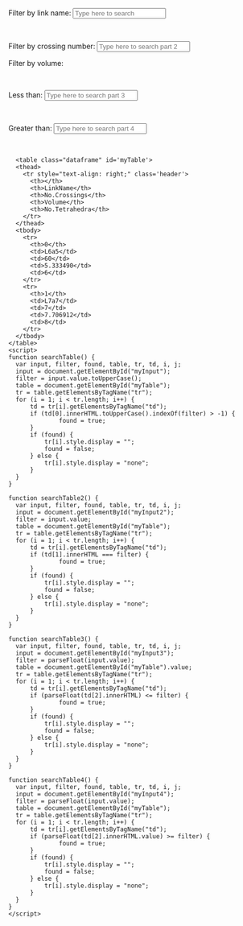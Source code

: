 <html>
<head>
<link rel="stylesheet" href="stylesheet.css">
</head>
  <body>
    <p> Filter by link name: <input id='myInput' onkeyup='searchTable()' type='text' placeholder='Type here to search'> </p> <br>
    <p> Filter by crossing number: <input id='myInput2' onkeyup='searchTable2()' type='text' placeholder='Type here to search part 2'> </p>
    <p> Filter by volume: </p> <br>
    <p> Less than: <input id='myInput3' onkeyup='searchTable3()' type='text' placeholder='Type here to search part 3'> </p>
    <br>
    <p> Greater than: <input id='myInput4' onkeyup='searchTable4()' type='text' placeholder='Type here to search part 4'> </p>
    <br>
    
      <table class="dataframe" id='myTable'>
      <thead>
        <tr style="text-align: right;" class='header'>
          <th></th>
          <th>LinkName</th>
          <th>No.Crossings</th>
          <th>Volume</th>
          <th>No.Tetrahedra</th>
        </tr>
      </thead>
      <tbody>
        <tr>
          <th>0</th>
          <td>L6a5</td>
          <td>60</td>
          <td>5.333490</td>
          <td>6</td>
        </tr>
        <tr>
          <th>1</th>
          <td>L7a7</td>
          <td>7</td>
          <td>7.706912</td>
          <td>8</td>
        </tr>
      </tbody>
    </table>
    <script>
    function searchTable() {
      var input, filter, found, table, tr, td, i, j;
      input = document.getElementById("myInput");
      filter = input.value.toUpperCase();
      table = document.getElementById("myTable");
      tr = table.getElementsByTagName("tr");
      for (i = 1; i < tr.length; i++) {
          td = tr[i].getElementsByTagName("td");
          if (td[0].innerHTML.toUpperCase().indexOf(filter) > -1) {
                  found = true;
          }
          if (found) {
              tr[i].style.display = "";
              found = false;
          } else {
              tr[i].style.display = "none";
          }
      }
    }
      
    function searchTable2() {
      var input, filter, found, table, tr, td, i, j;
      input = document.getElementById("myInput2");
      filter = input.value;
      table = document.getElementById("myTable");
      tr = table.getElementsByTagName("tr");
      for (i = 1; i < tr.length; i++) {
          td = tr[i].getElementsByTagName("td");
          if (td[1].innerHTML === filter) {
                  found = true;
          }
          if (found) {
              tr[i].style.display = "";
              found = false;
          } else {
              tr[i].style.display = "none";
          }
      }
    }
                                
    function searchTable3() {
      var input, filter, found, table, tr, td, i, j;
      input = document.getElementById("myInput3");
      filter = parseFloat(input.value);
      table = document.getElementById("myTable").value;
      tr = table.getElementsByTagName("tr");
      for (i = 1; i < tr.length; i++) {
          td = tr[i].getElementsByTagName("td");
          if (parseFloat(td[2].innerHTML) <= filter) {
                  found = true;
          }
          if (found) {
              tr[i].style.display = "";
              found = false;
          } else {
              tr[i].style.display = "none";
          }
      }
    }
                                       
    function searchTable4() {
      var input, filter, found, table, tr, td, i, j;
      input = document.getElementById("myInput4");
      filter = parseFloat(input.value);
      table = document.getElementById("myTable");
      tr = table.getElementsByTagName("tr");
      for (i = 1; i < tr.length; i++) {
          td = tr[i].getElementsByTagName("td");
          if (parseFloat(td[2].innerHTML.value) >= filter) {
                  found = true;
          }
          if (found) {
              tr[i].style.display = "";
              found = false;
          } else {
              tr[i].style.display = "none";
          }
      }
    }
    </script>
  </body>
</html>
